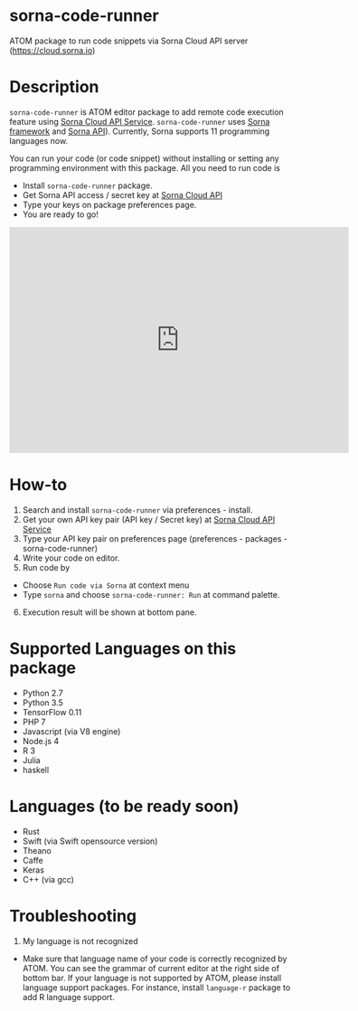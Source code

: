# sorna-code-runner

ATOM package to run code snippets via Sorna Cloud API server (https://cloud.sorna.io)

Description
===========

 `sorna-code-runner` is ATOM editor package to add remote code execution feature using [Sorna Cloud API Service](https://cloud.sorna.io). `sorna-code-runner` uses [Sorna framework](http://sorna.io) and [Sorna API](http://docs.sorna.io)). Currently, Sorna supports 11 programming languages now.

You can run your code (or code snippet) without installing or setting any programming environment  with this package. All you need to run code is

 * Install `sorna-code-runner` package.
 * Get Sorna API access / secret key at [Sorna Cloud API](https://cloud.sorna.io)
 * Type your keys on package preferences page.
 * You are ready to go!

<iframe src="https://www.facebook.com/plugins/video.php?href=https%3A%2F%2Fwww.facebook.com%2FlablupInc%2Fvideos%2F1669260676704566%2F&show_text=0&width=600" width="600" height="400" style="border:none;overflow:hidden" scrolling="no" frameborder="0" allowTransparency="true" allowFullScreen="true"></iframe>


How-to
======

 1. Search and install `sorna-code-runner` via preferences - install.
 2. Get your own API key pair (API key / Secret key) at [Sorna Cloud API Service](https://cloud.sorna.io)
 3. Type your API key pair on preferences page (preferences - packages - sorna-code-runner)
 4. Write your code on editor.
 5. Run code by
  * Choose `Run code via Sorna` at context menu
  * Type `sorna` and choose `sorna-code-runner: Run` at command palette.
 6. Execution result will be shown at bottom pane.

Supported Languages on this package
===================================

 * Python 2.7
 * Python 3.5
 * TensorFlow 0.11
 * PHP 7
 * Javascript (via V8 engine)
 * Node.js 4
 * R 3
 * Julia
 * haskell

Languages (to be ready soon)
============================

 * Rust
 * Swift (via Swift opensource version)
 * Theano
 * Caffe
 * Keras
 * C++ (via gcc)

Troubleshooting
===============

 1. My language is not recognized
  * Make sure that language name of your code is correctly recognized by ATOM. You can see the grammar of current editor at the right side of bottom bar. If your language is not supported by ATOM, please install language support packages. For instance, install `language-r` package to add R language support.
